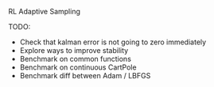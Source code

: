 RL Adaptive Sampling

TODO:
* Check that kalman error is not going to zero immediately
* Explore ways to improve stability
* Benchmark on common functions
* Benchmark on continuous CartPole
* Benchmark diff between Adam / LBFGS
